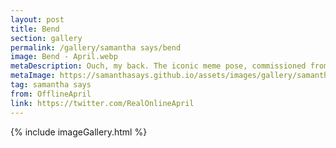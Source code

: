 ```yaml
---
layout: post
title: Bend
section: gallery
permalink: /gallery/samantha says/bend
image: Bend - April.webp
metaDescription: Ouch, my back. The iconic meme pose, commissioned from OfflineApril.
metaImage: https://samanthasays.github.io/assets/images/gallery/samantha says/Bend - April.webp
tag: samantha says
from: OfflineApril
link: https://twitter.com/RealOnlineApril
---
```

{% include imageGallery.html %}